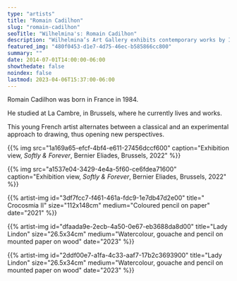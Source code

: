 ```yaml
---
type: "artists"
title: "Romain Cadilhon"
slug: "romain-cadilhon"
seoTitle: "Wilhelmina's: Romain Cadilhon"
description: "Wilhelmina’s Art Gallery exhibits contemporary works by International artists on Hydra between June and October. The exhibitions are displayed inside a historic building on Mandraki Beach that was once the Captain’s Mansion. This year the artists displayed are vastly different but share in common supreme technical skill and treat subjects rooted in universal themes, particularly nature, myth, philosophy and dreams."
featured_img: "480f0453-d1e7-4d75-46ec-b585866cc800"
summary: ""
date: 2014-07-01T14:00:00-06:00
showthedate: false
noindex: false
lastmod: 2023-04-06T15:37:00-06:00
---
```


Romain Cadilhon was born in France in 1984.

He studied at La Cambre, in Brussels, where he currently lives and works.

This young French artist alternates between a classical and an experimental approach to drawing, thus opening new perspectives.

{{% img src="1a169a65-efcf-4bf4-e611-27456dccf600" caption="Exhibition view, _Softly & Forever_, Bernier Eliades, Brussels, 2022" %}}

{{% img src="a1537e04-3429-4e4a-5f60-ce6fdea71600" caption="Exhibition view, _Softly & Forever_, Bernier Eliades, Brussels, 2022" %}}

{{% artist-img id="3df7fcc7-f461-461a-fdc9-1e7db47d2e00" title=" Crocosmia II" size="112x148cm" medium="Coloured pencil on paper" date="2021" %}}

{{% artist-img id="dfaada9e-2ecb-4a50-0e67-eb3688da8d00" title="Lady Lindon" size="26.5x34cm" medium="Watercolour, gouache and pencil on mounted paper on wood" date="2023" %}}

{{% artist-img id="2ddf00e7-a1fa-4c33-aaf7-17b2c3693900" title="Lady Lindon" size="26.5x34cm" medium="Watercolour, gouache and pencil on mounted paper on wood" date="2023" %}}
